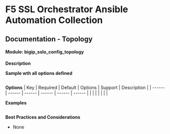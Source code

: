 # F5 SSL Orchestrator Ansible Automation Collection
## Documentation - Topology
#### Module: bigip_sslo_config_topology

**Description**


**Sample wth all options defined**
```yaml

```

**Options**
| Key | Required | Default | Options | Support | Description |
| ------ | ------ | ------ | ------ | ------ | ------ |
|  |  |  |  |  |  |


**Examples**
```YAML

```
**Best Practices and Considerations**
- None
 
